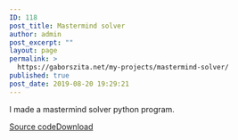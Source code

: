```yaml
---
ID: 118
post_title: Mastermind solver
author: admin
post_excerpt: ""
layout: page
permalink: >
  https://gaborszita.net/my-projects/mastermind-solver/
published: true
post_date: 2019-08-20 19:29:21
---
```

<!-- wp:paragraph -->
<p>I made a mastermind solver python program.</p>
<!-- /wp:paragraph -->

<!-- wp:file {"href":"blob:https://gaborszita.net/8b1b9f8e-f208-4766-b488-9ff4a551fed4"} -->
<div class="wp-block-file"><a href="blob:https://gaborszita.net/8b1b9f8e-f208-4766-b488-9ff4a551fed4">Source code</a><a href="blob:https://gaborszita.net/8b1b9f8e-f208-4766-b488-9ff4a551fed4" class="wp-block-file__button" download>Download</a></div>
<!-- /wp:file -->

<!-- wp:paragraph -->
<p></p>
<!-- /wp:paragraph -->
